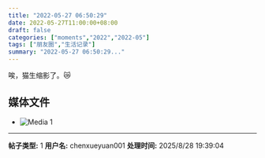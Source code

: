 ```yaml
---
title: "2022-05-27 06:50:29"
date: 2022-05-27T11:00:00+08:00
draft: false
categories: ["moments","2022","2022-05"]
tags: ["朋友圈","生活记录"]
summary: "2022-05-27 06:50:29..."
---
```


唉，猫生缩影了。😿

## 媒体文件

- ![Media 1](/Moments/photos/2022-05-27/202205270650290.jpg)

---

**帖子类型:** 1
**用户名:** chenxueyuan001
**处理时间:** 2025/8/28 19:39:04